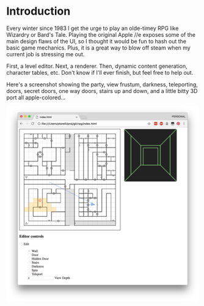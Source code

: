 # Introduction
Every winter since 1983 I get the urge to play an olde-timey RPG like Wizardry or Bard's Tale.
Playing the original Apple //e exposes some of the main design flaws of the UI, so I thought
it would be fun to hash out the basic game mechanics. Plus, it is a great way to blow off 
steam when my current job is stressing me out.

First, a level editor. Next, a renderer. Then, dynamic content generation, character tables, etc. Don't know if I'll ever finish, but
feel free to help out.

Here's a screenshot showing the party, view frustum, darkness, teleporting, doors, secret doors, one way doors, stairs up and down, and a little bitty 3D port all apple-colored...

![Screenshot](https://github.com/petertorelli/OldSchoolRPG/blob/master/img/screen.png)
